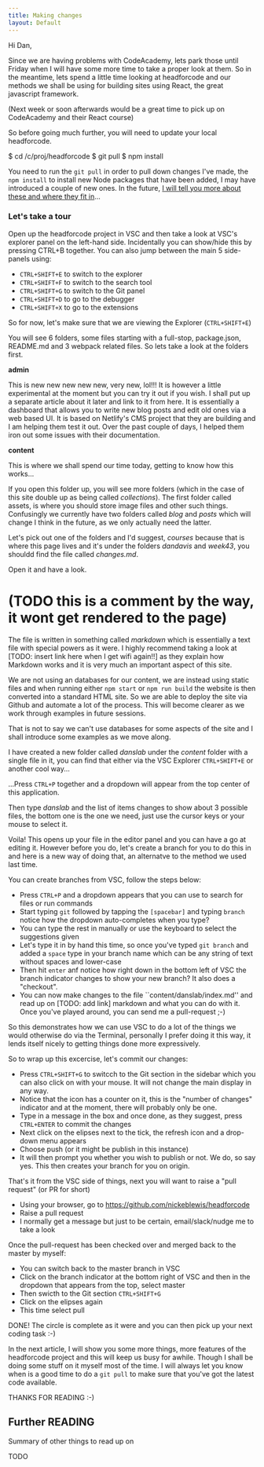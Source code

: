 ```yaml
---
title: Making changes
layout: Default
---
```


Hi Dan,

Since we are having problems with CodeAcademy, lets park those until Friday when I will have some more time to take a proper look at them. So in the meantime, lets spend a little time looking at headforcode and our methods we shall be using for building sites using React, the great javascript framework.

(Next week or soon afterwards would be a great time to pick up on CodeAcademy and their React course)

So before going much further, you will need to update your local headforcode.

$ cd /c/proj/headforcode
$ git pull
$ npm install

You need to run the ``git pull`` in order to pull down changes I've made, the ``npm install`` to install new Node packages that have been added, I may have introduced a couple of new ones. In the future, [I will tell you more about these and where they fit in](todo.md)...

### Let's take a tour

Open up the headforcode project in VSC and then take a look at VSC's explorer panel on the left-hand side. Incidentally you can show/hide this by pressing CTRL+B together. You can also jump between the main 5 side-panels using:

* ``CTRL+SHIFT+E`` to switch to the explorer
* ``CTRL+SHIFT+F`` to switch to the search tool
* ``CTRL+SHIFT+G`` to switch to the Git panel
* ``CTRL+SHIFT+D`` to go to the debugger
* ``CTRL+SHIFT+X`` to go to the extensions

So for now, let's make sure that we are viewing the Explorer (``CTRL+SHIFT+E``)

You will see 6 folders, some files starting with a full-stop, package.json, README.md and 3 webpack related files. So lets take a look at the folders first.

**admin**

This is new new new new new, very new, lol!!! It is however a little experimental at the moment but you can try it out if you wish. I shall put up a separate article about it later and link to it from here. It is essentially a dashboard that allows you to write new blog posts and edit old ones via a web based UI. It is based on Netlify's CMS project that they are building and I am helping them test it out. Over the past couple of days, I helped them iron out some issues with their documentation.

**content**

This is where we shall spend our time today, getting to know how this works...

If you open this folder up, you will see more folders (which in the case of this site double up as being called _collections_). The first folder called assets, is where you should store image files and other such things. Confusingly we currently have two folders called _blog_ and _posts_ which will change I think in the future, as we only actually need the latter.

Let's pick out one of the folders and I'd suggest, _courses_ because that is where this page lives and it's under the folders _dandavis_ and _week43_, you shouldd find the file called _changes.md_.

Open it and have a look.

# (TODO this is a comment by the way, it wont get rendered to the page)

The file is written in something called _markdown_ which is essentially a text file with special powers as it were. I highly recommend taking a look at [TODO: insert link here when I get wifi again!!] as they explain how Markdown works and it is very much an important aspect of this site.

We are not using an databases for our content, we are instead using static files and when running either ``npm start`` or ``npm run build`` the website is then converted into a standard HTML site. So we are able to deploy the site via Github and automate a lot of the process. This will become clearer as we work through examples in future sessions.

That is not to say we can't use databases for some aspects of the site and I shall introduce some examples as we move along.

I have created a new folder called _danslab_ under the _content_ folder with a single file in it, you can find that either via the VSC Explorer ``CTRL+SHIFT+E`` or another cool way...

...Press ``CTRL+P`` together and a dropdown will appear from the top center of this application. 

Then type _danslab_ and the list of items changes to show about 3 possible files, the bottom one is the one we need, just use the cursor keys or your mouse to select it.

Voila! This opens up your file in the editor panel and you can have a go at editing it. However before you do, let's create a branch for you to do this in and here is a new way of doing that, an alternatve to the method we used last time.

You can create branches from VSC, follow the steps below:

* Press ``CTRL+P`` and a dropdown appears that you can use to search for files or run commands
* Start typing ``git`` followed by tapping the ``[spacebar]`` and typing ``branch`` notice how the dropdown auto-completes when you type?
* You can type the rest in manually or use the keyboard to select the suggestions given
* Let's type it in by hand this time, so once you've typed ``git branch`` and added a ``space`` type in your branch name which can be any string of text without spaces and lower-case
* Then hit ``enter`` anf notice how right down in the bottom left of VSC the branch indicator changes to show your new branch? It also does a "checkout".
* You can now make changes to the file ``content/danslab/index.md'' and read up on [TODO: add link] markdown and what you can do with it. Once you've played around, you can send me a pull-request ;-)

So this demonstrates how we can use VSC to do a lot of the things we would otherwise do via the Terminal, personally I prefer doing it this way, it lends itself nicely to getting things done more expressively.

So to wrap up this excercise, let's commit our changes:

* Press ``CTRL+SHIFT+G`` to switcch to the Git section in the sidebar which you can also click on with your mouse. It will not change the main display in any way.
* Notice that the icon has a counter on it, this is the "number of changes" indicator and at the moment, there will probably only be one.
* Type in a message in the box and once done, as they suggest, press ``CTRL+ENTER`` to commit the changes
* Next click on the elipses next to the tick, the refresh icon and a drop-down menu appears
* Choose push (or it might be publish in this instance)
* It will then prompt you whether you wish to publish or not. We do, so say yes. This then creates your branch for you on origin.

That's it from the VSC side of things, next you will want to raise a "pull request" (or PR for short)

* Using your browser, go to https://github.com/nickeblewis/headforcode
* Raise a pull request
* I normally get a message but just to be certain, email/slack/nudge me to take a look

Once the pull-request has been checked over and merged back to the master by myself:

* You can switch back to the master branch in VSC
* Click on the branch indicator at the bottom right of VSC and then in the dropdown that appears from the top, select master
* Then swicth to the Git section ``CTRL+SHIFT+G``
* Click on the elipses again
* This time select pull

DONE! The circle is complete as it were and you can then pick up your next coding task :-)

In the next article, I will show you some more things, more features of the headforcode project and this will keep us busy for awhile. Though I shall be doing some stuff on it myself most of the time. I will always let you know when is a good time to do a ``git pull`` to make sure that you've got the latest code available.

THANKS FOR READING :-)

## Further READING

Summary of other things to read up on

TODO
